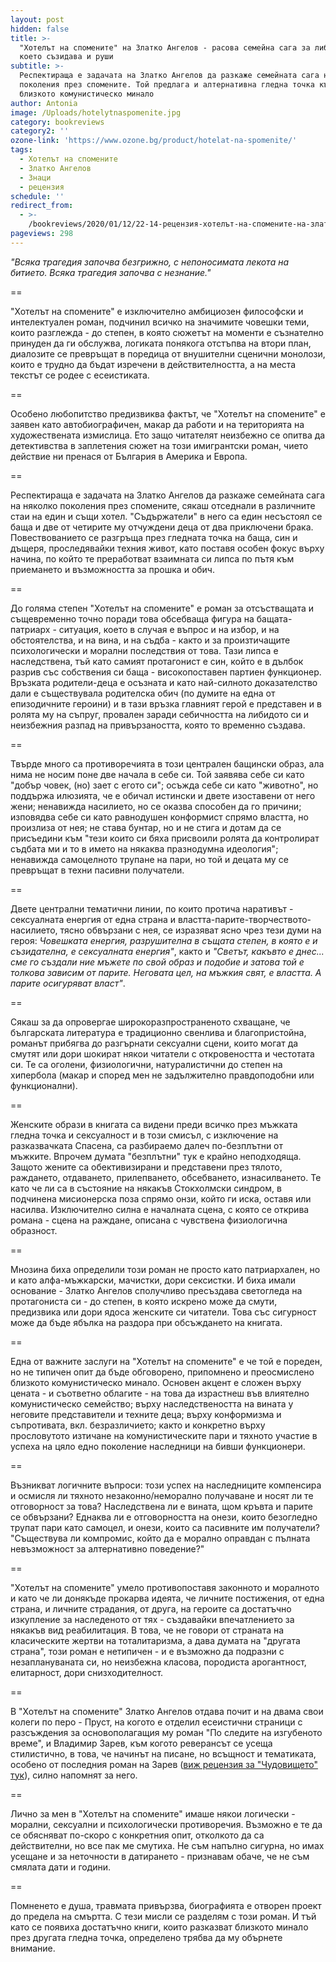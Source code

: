 ```yaml
---
layout: post
hidden: false
title: >-
  "Хотелът на спомените" на Златко Ангелов - расова семейна сага за либидото,
  което съзидава и руши
subtitle: >-
  Респектираща е задачата на Златко Ангелов да разкаже семейната сага на няколко
  поколения през спомените. Той предлага и алтернативна гледна точка към
  близкото комунистическо минало
author: Antonia
image: /Uploads/hotelytnaspomenite.jpg
category: bookreviews
category2: ''
ozone-link: 'https://www.ozone.bg/product/hotelat-na-spomenite/'
tags:
  - Хотелът на спомените
  - Златко Ангелов
  - Знаци
  - рецензия
schedule: ''
redirect_from:
  - >-
    /bookreviews/2020/01/12/22-14-рецензия-хотелът-на-спомените-на-златко-ангелов-расов-роман-за-либидото-което-съзидава-и-руши
pageviews: 298
---
```

_"Всяка трагедия започва безгрижно, с непоносимата лекота на битието. Всяка трагедия започва с незнание."_

\==

"Хотелът на спомените" е изключително амбициозен философски и интелектуален роман, подчинил всичко на значимите човешки теми, които разглежда - до степен, в която сюжетът на моменти е съзнателно принуден да ги обслужва, логиката понякога отстъпва на втори план, диалозите се превръщат в поредица от внушителни сценични монолози, които е трудно да бъдат изречени в действителността, а на места текстът се родее с есеистиката. 

\==

Особено любопитство предизвиква фактът, че "Хотелът на спомените" е заявен като автобиографичен, макар да работи и на територията на художествената измислица. Ето защо читателят неизбежно се опитва да детективства в заплетения сюжет на този имигрантски роман, чието действие ни пренася от България в Америка и Европа. 

\==

Респектираща е задачата на Златко Ангелов да разкаже семейната сага на няколко поколения през спомените, сякаш отседнали в различните стаи на един и същи хотел. "Съдържатели" в него са един несъстоял се баща и две от четирите му отчуждени деца от два приключени брака. Повествованието се разгръща през гледната точка на баща, син и дъщеря, проследявайки техния живот, като поставя особен фокус върху начина, по който те преработват взаимната си липса по пътя към приемането и възможността за прошка и обич. 

\==

До голяма степен "Хотелът на спомените" е роман за отсъстващата и същевременно точно поради това обсебваща фигура на бащата-патриарх - ситуация, което в случая е въпрос и на избор, и на обстоятелства, и на вина, и на съдба - както и за произтичащите психологически и морални последствия от това. Тази липса е наследствена, тъй като самият протагонист е син, който е в дълбок разрив със собствения си баща - високопоставен партиен функционер. Връзката родители-деца е осъзната и като най-силното доказателство дали е съществувала родителска обич (по думите на една от епизодичните героини) и в тази връзка главният герой е представен и в ролята му на съпруг, провален заради себичността на либидото си и неизбежния разпад на привързаността, която то временно създава. 

\==

Твърде много са противоречията в този централен бащински образ, ала нима не носим поне две начала в себе си. Той заявява себе си като "добър човек, (но) зает с егото си"; осъжда себе си като "животно", но поддържа илюзията, че е обичал истински и двете изоставени от него жени; ненавижда насилието, но се оказва способен да го причини; изповядва себе си като равнодушен конформист спрямо властта, но произлиза от нея; не става бунтар, но и не стига и дотам да се присъедини към "тези които си бяха присвоили ролята да контролират съдбата ми и то в името на някаква празнодумна идеология"; ненавижда самоцелното трупане на пари, но той и децата му се превръщат в техни пасивни получатели.  

\==

Двете централни тематични линии, по които протича наративът - сексуалната енергия от една страна и властта-парите-творчеството-насилието, тясно обвързани с нея, се изразяват ясно чрез тези думи на героя: _Човешката енергия, разрушителна в същата степен, в която е и съзидателна, е сексуалната енергия"_, както и _"Светът, какъвто е днес... сме го създали ние мъжете по свой образ и подобие и затова той е толкова зависим от парите. Неговата цел, на мъжкия свят, е властта. А парите осигуряват власт"_. 

\==

Сякаш за да опровергае широкоразпространеното схващане, че българската литература е традиционно свенлива и благопристойна, романът прибягва до разгърнати сексуални сцени, които могат да смутят или дори шокират някои читатели с откровеността и честотата си. Те са оголени, физиологични, натуралистични до степен на хипербола (макар и според мен не задължително правдоподобни или функционални). 

\==

Женските образи в книгата са видени преди всичко през мъжката гледна точка и сексуалност и в този смисъл, с изключение на разказвачката Спасена, са разбираемо далеч по-безплътни от мъжките. Впрочем думата "безплътни" тук е крайно неподходяща. Защото жените са обективизирани и представени през тялото, раждането, отдаването, прилепването, обсебването, изнасилването. Те като че ли са в състояние на някакъв Стокхолмски синдром, в подчинена мисионерска поза спрямо онзи, който ги иска, оставя или насилва. Изключително силна е началната сцена, с която се открива романа - сцена на раждане, описана с чувствена физиологична образност. 

\==

Мнозина биха определили този роман не просто като патриархален, но и като алфа-мъжкарски, мачистки, дори сексистки. И биха имали основание - Златко Ангелов сполучливо пресъздава светогледа на протагониста си - до степен, в която искрено може да смути, предизвика или дори ядоса женските си читатели. Това със сигурност може да бъде ябълка на раздора при обсъждането на книгата.

\==

Една от важните заслуги на "Хотелът на спомените" е че той е пореден, но не типичен опит да бъде обговорено, припомнено и преосмислено близкото комунистическо минало. Основен акцент е сложен върху цената - и съответно облагите - на това да израстнеш във влиятелно комунистическо семейство; върху наследствеността на вината у неговите представители и техните деца; върху конформизма и съпротивата, вкл. безразличието; както и конкретно върху прословутото изтичане на комунистическите пари и тяхното участие в успеха на цяло едно поколение наследници на бивши функционери. 

\==

Възникват логичните въпроси: този успех на наследниците компенсира и осмисля ли тяхното незаконно/неморално получаване и носят ли те отговорност за това? Наследствена ли е вината, щом кръвта и парите се обвързани? Еднаква ли е отговорността на онези, които безогледно трупат пари като самоцел, и онези, които са пасивните им получатели? "Съществува ли компромис, който да е морално оправдан с пълната невъзможност за алтернативно поведение?"

\==

"Хотелът на спомените" умело противопоставя законното и моралното и като че ли донякъде прокарва идеята, че личните постижения, от една страна, и личните страдания, от друга, на героите са достатъчно изкупление за наследеното от тях - създавайки впечатлението за някакъв вид реабилитация. В това, че не говори от страната на класическите жертви на тоталитаризма, а дава думата на "другата страна", този роман е нетипичен - и е възможно да подразни с незаплануваната си, но неизбежна класова, породиста арогантност, елитарност, дори снизходителност. 

\==

В "Хотелът на спомените" Златко Ангелов отдава почит и на двама свои колеги по перо - Пруст, на когото е отделил есеистични страници с разсъждения за основополагащия му роман "По следите на изгубеното време", и Владимир Зарев, към когото реверансът се усеща стилистично, в това, че начинът на писане, но всъщност и тематиката, особено от последния роман на Зарев ([виж рецензия за "Чудовището" тук](https://literaturnirazgovori.com/bookreviews/2019/05/26/13-09-%D1%80%D0%B5%D1%86%D0%B5%D0%BD%D0%B7%D0%B8%D1%8F-%D1%87%D1%83%D0%B4%D0%BE%D0%B2%D0%B8%D1%89%D0%B5%D1%82%D0%BE-%D0%B2%D0%BB%D0%B0%D0%B4%D0%B8%D0%BC%D0%B8%D1%80-%D0%B7%D0%B0%D1%80%D0%B5%D0%B2.html)), силно напомнят за него. 

\==

Лично за мен в "Хотелът на спомените" имаше някои логически - морални, сексуални и психологически противоречия. Възможно е те да се обясняват по-скоро с конкретния опит, отколкото да са действителни, но все пак ме смутиха. Не съм напълно сигурна, но имах усещане и за неточности в датирането - признавам обаче, че не съм смялата дати и години.

\==

Помненето е душа, травмата привързва, биографията е отворен проект до предела на смъртта. С тези мисли се разделям с този роман. И тъй като се появиха достатъчно книги, които разказват близкото минало през другата гледна точка, определено трябва да му обърнете внимание.
